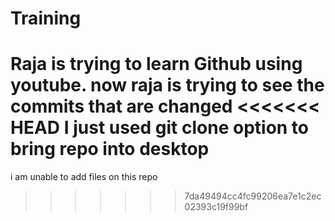 # Training

Raja is trying to learn Github using youtube.
now raja is trying to see the commits that are changed
<<<<<<< HEAD
I just used git clone option to bring repo into desktop
=======
i am unable to add files on this repo
>>>>>>> 7da49494cc4fc99206ea7e1c2ec02393c19f99bf
